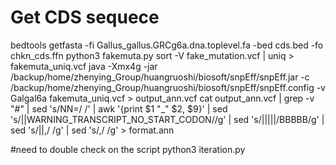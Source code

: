 # Get CDS sequece

bedtools getfasta -fi Gallus_gallus.GRCg6a.dna.toplevel.fa -bed cds.bed -fo chkn_cds.ffn
python3 fakemuta.py
sort -V fake_mutation.vcf | uniq > fakemuta_uniq.vcf
java -Xmx4g -jar /backup/home/zhenying_Group/huangruoshi/biosoft/snpEff/snpEff.jar -c /backup/home/zhenying_Group/huangruoshi/biosoft/snpEff/snpEff.config -v Galgal6a fakemuta_uniq.vcf > output_ann.vcf
cat output_ann.vcf | grep -v "#" | sed 's/NN=/ /' | awk '{print $1 "_" $2, $9}' | sed 's/||WARNING_TRANSCRIPT_NO_START_CODON//g' | sed 's/|||||/BBBBB/g' | sed 's/||,/ /g' | sed 's/,/ /g' > format.ann


#need to double check on the script
python3 iteration.py

